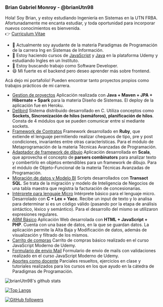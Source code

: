 ### Brian Gabriel Monroy - @brianUtn98

<!--
**brianUtn98/brianUtn98** is a ✨ _special_ ✨ repository because its `README.md` (this file) appears on your GitHub profile.
-->
Hola! Soy Brian, y estoy estudiando Ingeniería en Sistemas en la UTN FRBA. Afortunadamente me encanta estudiar, y toda oportunidad para incorporar nuevos conocimientos es bienvenida. <br>
:point_right: [Curriculum Vitae](https://drive.google.com/file/d/15XWSxkPonHIeYY5x8hg2Ml0v-Y1qm-0a/view?usp=sharing)
- 🔭 Actualmente soy ayudante de la materia Paradigmas de Programación de la carrera Ing en Sistemas de Información.
- 🌱 Estoy haciendo cursos de [JavaScript](https://www.udemy.com/course/javascript-moderno-guia-definitiva-construye-10-proyectos/) y [Java](https://www.udemy.com/course/universidad-java-especialista-en-java-desde-cero-a-master/) en la plataforma Udemy y estudiando Ingles en un Instituto.
- 👯 Estoy buscando trabajo como Software Developer.
- 😄 Mi fuerte es el backend pero deseo aprender más sobre frontend.

Acá dejo mi portafolio! Pueden encontrar tanto proyectos propios como trabajos prácticos de mi carrera.

* [Gestion de proyectos](https://github.com/brianUtn98/GeSoc) Aplicación realizada con **Java + Maven + JPA + Hibernate + Spark** para la materia Diseño de Sistemas. El deploy de la aplicación fue en Heroku.
* [Delibird](https://github.com/brianUtn98/Delibird-SO-2020-1c-Omnidata) Sistema distribuido desarrollado en C. Utiliza conceptos como **Sockets, Sincronización de hilos (semáforos), planificación de hilos**. Consta de 4 módulos que se pueden comunicar entre sí mediante sockets.
* [Framework de Contratos](https://github.com/brianUtn98/tadp-2020-2c-brianMonroy/tree/master/ruby) Framework desarrollado en **Ruby**, que extiende el lenguaje permitiendo realizar chequeos de tipo, pre y post condiciones, invariantes entre otras características. Para el módulo de Metaprogramación de la materia Técnicas Avanzadas de Programación.
* [Adaptador de framework de dibujo](https://github.com/brianUtn98/tadp-2020-2c-brianMonroy/tree/master/scala) Aplicación desarrollada en **Scala**, que aprovecha el concepto de **parsers combinators** para analizar texto y combertirlo en objetos entendibles para un framework de dibujo. Para el módulo de Objeto-Funcional de la materia Técnicas Avanzadas de Programación.
* [Migración de datos y Modelo BI](https://github.com/brianUtn98/gdd-factura2) Scripts desarrollados con **Transact SQL**. Se trata de la migración y modelo de Inteligencia de Negocios de una tabla maestra que registra la facturación de concesionarias.
* [Intérprete para lenguaje Micro](https://github.com/brianUtn98/Sintaxis-y-Sem-ntica-2019/tree/master/TP%202/Compilador%20-%20Monroy%20-%20Bruniard) Intérprete básico para el lenguaje micro. Desarrolado con **C + Lex + Yacc**. Recibe un input de texto y lo analisa para determinar si es un código válido (pasando por la etapa de análisis sintáctico, léxico y semántico). Para el desarrollo del mismo se utilizaron expresiones regulares.
* [ABM Básico](https://github.com/brianUtn98/app-abm) Aplicación Web desarrolada con **HTML + JavaScript + PHP**. Cuenta con una base de datos, en la que se guardan datos. La aplicación permite la Alta Baja y Modificación de datos, además de visualización y filtrado de los mismos.
* [Carrito de compras](https://github.com/brianUtn98/progreso-javascript-moderno/tree/main/15-PROYECTO-Carrito) Carrito de compras básico realizado en el curso JavaScript Moderno de Udemy.
* [Formulario de envio Mail](https://github.com/brianUtn98/progreso-javascript-moderno/tree/main/16-PROYECTO-EnviarEmail) Formulario de envio de mails con validaciones realizado en el curso JavaScript Moderno de Udemy.
* [Aportes como docente](https://github.com/brianUtn98/Material-de-cursada) Parciales resueltos, ejercicios en clase y tutoriales realizados para los cursos en los que ayudo en la cátedra de Paradigmas de Programación.

![brianUtn98's github stats](https://github-readme-stats.vercel.app/api?username=brianUtn98&show_icons=true&theme=tokyonight)  

[![Top Langs](https://github-readme-stats.vercel.app/api/top-langs/?username=brianUtn98&layout=compact&langs_count=8)](https://github.com/anuraghazra/github-readme-stats)
    
[![GitHub followers](https://img.shields.io/github/followers/brianUtn98?label=Follow&style=social)](https://github.com/brianUtn98)

